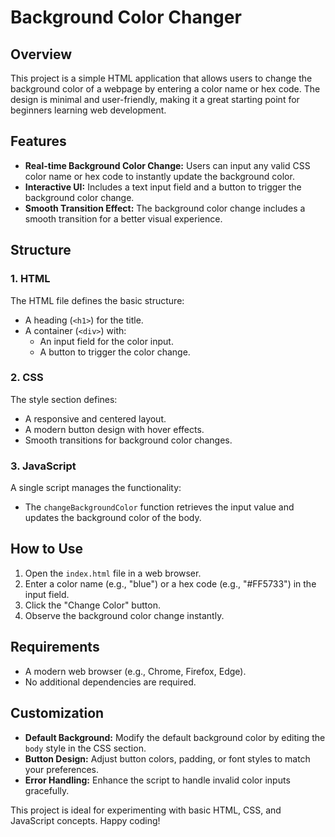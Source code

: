 # Background Color Changer

## Overview
This project is a simple HTML application that allows users to change the background color of a webpage by entering a color name or hex code. The design is minimal and user-friendly, making it a great starting point for beginners learning web development.

## Features
- **Real-time Background Color Change:** Users can input any valid CSS color name or hex code to instantly update the background color.
- **Interactive UI:** Includes a text input field and a button to trigger the background color change.
- **Smooth Transition Effect:** The background color change includes a smooth transition for a better visual experience.

## Structure
### 1. HTML
The HTML file defines the basic structure:
- A heading (`<h1>`) for the title.
- A container (`<div>`) with:
  - An input field for the color input.
  - A button to trigger the color change.

### 2. CSS
The style section defines:
- A responsive and centered layout.
- A modern button design with hover effects.
- Smooth transitions for background color changes.

### 3. JavaScript
A single script manages the functionality:
- The `changeBackgroundColor` function retrieves the input value and updates the background color of the body.

## How to Use
1. Open the `index.html` file in a web browser.
2. Enter a color name (e.g., "blue") or a hex code (e.g., "#FF5733") in the input field.
3. Click the "Change Color" button.
4. Observe the background color change instantly.

## Requirements
- A modern web browser (e.g., Chrome, Firefox, Edge).
- No additional dependencies are required.

## Customization
- **Default Background:** Modify the default background color by editing the `body` style in the CSS section.
- **Button Design:** Adjust button colors, padding, or font styles to match your preferences.
- **Error Handling:** Enhance the script to handle invalid color inputs gracefully.

This project is ideal for experimenting with basic HTML, CSS, and JavaScript concepts. Happy coding!
